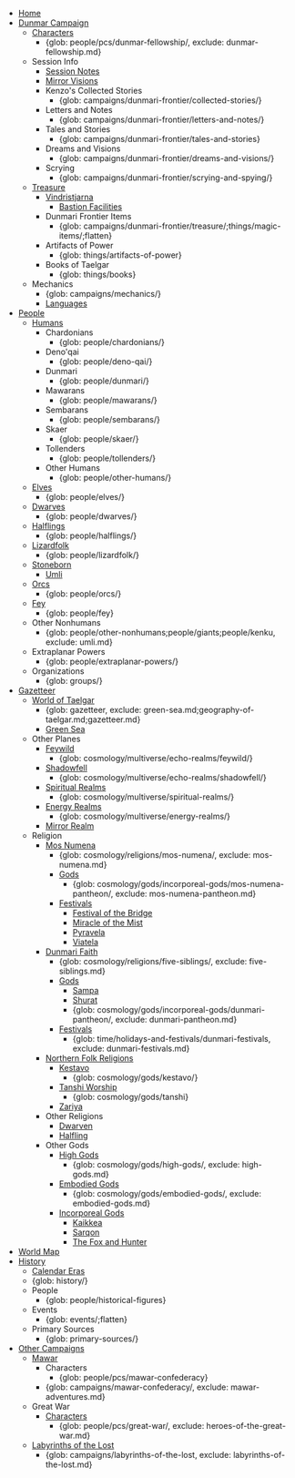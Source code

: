 - [Home](index.md)
- [Dunmar Campaign](campaigns/dunmari-frontier/dunmari-frontier-campaign.md)
    - [Characters](people/pcs/dunmar-fellowship/dunmar-fellowship.md)
        - {glob: people/pcs/dunmar-fellowship/, exclude: dunmar-fellowship.md}
    - Session Info
        - [Session Notes](campaigns/dunmari-frontier/sessions.md)
        - [Mirror Visions](campaigns/dunmari-frontier/mirror-visions.md)
        - Kenzo's Collected Stories
            - {glob: campaigns/dunmari-frontier/collected-stories/}
        - Letters and Notes
            - {glob: campaigns/dunmari-frontier/letters-and-notes/}
        - Tales and Stories
            - {glob: campaigns/dunmari-frontier/tales-and-stories}
        - Dreams and Visions
            - {glob: campaigns/dunmari-frontier/dreams-and-visions/}
        - Scrying
            - {glob: campaigns/dunmari-frontier/scrying-and-spying/}
    - [Treasure](campaigns/dunmari-frontier/party-treasure.md)
        - [Vindristjarna](things/ships/vindristjarna.md)
            - [Bastion Facilities](campaigns/dunmari-frontier/vindristjarna-room-planning.md)
        - Dunmari Frontier Items
            - {glob: campaigns/dunmari-frontier/treasure/;things/magic-items/;flatten}
        - Artifacts of Power
            - {glob: things/artifacts-of-power}
        - Books of Taelgar
            - {glob: things/books}
    - Mechanics
        - {glob: campaigns/mechanics/}
        - [Languages](species/languages.md)
- [People](species/species.md)
    - [Humans](species/children-of-divine-creation/humans/humans.md)
        - Chardonians
            - {glob: people/chardonians/}
        - Deno'qai
            - {glob: people/deno-qai/}
        - Dunmari
            - {glob: people/dunmari/}
        - Mawarans
            - {glob: people/mawarans/}
        - Sembarans
            - {glob: people/sembarans/}
        - Skaer
            - {glob: people/skaer/}
        - Tollenders
            - {glob: people/tollenders/}
        - Other Humans
            - {glob: people/other-humans/}
    - [Elves](species/children-of-the-embodied-gods/elves/elves.md)
        - {glob: people/elves/}
    - [Dwarves](species/children-of-the-embodied-gods/dwarves/dwarves.md)
        - {glob: people/dwarves/}
    - [Halflings](species/children-of-the-embodied-gods/halflings/halflings.md)
        - {glob: people/halflings/}
    - [Lizardfolk](species/children-of-the-embodied-gods/lizardfolk/lizardfolk.md)
        - {glob: people/lizardfolk/}
    - [Stoneborn](species/children-of-the-embodied-gods/stoneborn/stoneborn.md)
        - [Umli](people/other-nonhumans/umli.md)
    - [Orcs](species/children-of-the-embodied-gods/orcs/orcs.md)
        - {glob: people/orcs/}
    - [Fey](species/children-of-the-riving/fey/fey.md)
        - {glob: people/fey}
    - Other Nonhumans
        - {glob: people/other-nonhumans;people/giants;people/kenku, exclude: umli.md}
    - Extraplanar Powers
        - {glob: people/extraplanar-powers/}
    - Organizations
        - {glob: groups/}
- [Gazetteer](campaigns/player-s-guide.md)
    - [World of Taelgar](gazetteer/geography-of-taelgar.md)
        - {glob: gazetteer, exclude: green-sea.md;geography-of-taelgar.md;gazetteer.md}
        - [Green Sea](gazetteer/green-sea.md)
    - Other Planes
        - [Feywild](cosmology/multiverse/echo-realms/feywild/feywild.md)
            - {glob: cosmology/multiverse/echo-realms/feywild/}
        - [Shadowfell](cosmology/multiverse/echo-realms/shadowfell/shadowfell.md)
            - {glob: cosmology/multiverse/echo-realms/shadowfell/}
        - [Spiritual Realms](cosmology/multiverse/spiritual-realms/spiritual-realms.md)
            - {glob: cosmology/multiverse/spiritual-realms/}
        - [Energy Realms](cosmology/multiverse/energy-realms/energy-realms.md)
            - {glob: cosmology/multiverse/energy-realms/}
        - [Mirror Realm](cosmology/multiverse/echo-realms/mirror-realm.md)
    - Religion
        - [Mos Numena](cosmology/religions/mos-numena/mos-numena.md)
            - {glob: cosmology/religions/mos-numena/, exclude: mos-numena.md}
            - [Gods](cosmology/gods/incorporeal-gods/mos-numena-pantheon/mos-numena-pantheon.md)
                - {glob: cosmology/gods/incorporeal-gods/mos-numena-pantheon/, exclude: mos-numena-pantheon.md}
            - [Festivals](time/holidays-and-festivals/mos-numena-feast-days.md)
                - [Festival of the Bridge](time/holidays-and-festivals/festival-of-the-bridge.md)
                - [Miracle of the Mist](time/holidays-and-festivals/festival-of-the-miracle-of-the-mist.md)
                - [Pyravela](time/holidays-and-festivals/pyravela.md)
                - [Viatela](time/holidays-and-festivals/viatela.md)
        - [Dunmari Faith](cosmology/religions/five-siblings/five-siblings.md)
            - {glob: cosmology/religions/five-siblings/, exclude: five-siblings.md}
            - [Gods](cosmology/gods/incorporeal-gods/dunmari-pantheon/dunmari-pantheon.md)
                - [Sampa](cosmology/gods/high-gods/divine-presence.md)
                - [Shurat](cosmology/gods/high-gods/divine-presence.md)
                - {glob: cosmology/gods/incorporeal-gods/dunmari-pantheon/, exclude: dunmari-pantheon.md}
            - [Festivals](time/holidays-and-festivals/dunmari-festivals/dunmari-festivals.md)
                - {glob: time/holidays-and-festivals/dunmari-festivals, exclude: dunmari-festivals.md}
        - [Northern Folk Religions](cosmology/religions/northern-folk-religions/northern-folk-religions.md)
            - [Kestavo](cosmology/religions/northern-folk-religions/kestavo.md)
                - {glob: cosmology/gods/kestavo/}
            - [Tanshi Worship](cosmology/religions/northern-folk-religions/tanshi-worship.md)
                - {glob: cosmology/gods/tanshi}
            - [Zariya](cosmology/religions/northern-folk-religions/zariya.md)
        - Other Religions
            - [Dwarven](cosmology/religions/dwarven-religious-practice.md)
            - [Halfling](cosmology/religions/halfling-religious-practice.md)
        - Other Gods
            - [High Gods](cosmology/gods/high-gods/high-gods.md)
                - {glob: cosmology/gods/high-gods/, exclude: high-gods.md}
            - [Embodied Gods](cosmology/gods/embodied-gods/embodied-gods.md)
                - {glob: cosmology/gods/embodied-gods/, exclude: embodied-gods.md}
            - [Incorporeal Gods](cosmology/gods/incorporeal-gods/incorporeal-gods.md)
                - [Kaikkea](cosmology/gods/incorporeal-gods/kaikkea.md)
                - [Sarqon](cosmology/gods/incorporeal-gods/sarqon.md)
                - [The Fox and Hunter](cosmology/gods/incorporeal-gods/fox-and-hunter.md)
- [World Map](gazetteer/gazetteer.md)
- [History](history/history.md)
    - [Calendar Eras](time/calendar-eras.md)
    - {glob: history/}
    - People
        - {glob: people/historical-figures}
    - Events
        - {glob: events/;flatten}
    - Primary Sources
        - {glob: primary-sources/}
- [Other Campaigns](people/pcs/pcs.md)
    - [Mawar](campaigns/mawar-confederacy/mawar-adventures.md)
        - Characters
            - {glob: people/pcs/mawar-confederacy}
        - {glob: campaigns/mawar-confederacy/, exclude: mawar-adventures.md}
    - Great War
        - [Characters](people/pcs/great-war/heroes-of-the-great-war.md)
            - {glob: people/pcs/great-war/, exclude: heroes-of-the-great-war.md}
    - [Labyrinths of the Lost](campaigns/labyrinths-of-the-lost/labyrinths-of-the-lost.md)
        - {glob: campaigns/labyrinths-of-the-lost, exclude: labyrinths-of-the-lost.md}
